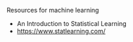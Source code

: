 

Resources for machine learning
- An Introduction to Statistical Learning 
- https://www.statlearning.com/